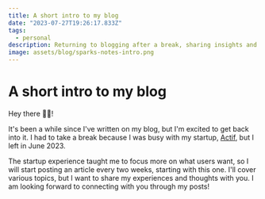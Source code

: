 ```yaml
---
title: A short intro to my blog
date: "2023-07-27T19:26:17.833Z"
tags:
  - personal
description: Returning to blogging after a break, sharing insights and experiences from my journey. Join me for fresh posts every fortnight.
image: assets/blog/sparks-notes-intro.png
---
```


# A short intro to my blog

Hey there ✋🏾!

It's been a while since I've written on my blog, but I'm excited to get back into it. I had to take a break because I was busy with my startup, [Actif](https://www.actif.online), but I left in June 2023.

The startup experience taught me to focus more on what users want, so I will start posting an article every two weeks, starting with this one. I'll cover various topics, but I want to share my experiences and thoughts with you. I am looking forward to connecting with you through my posts!
